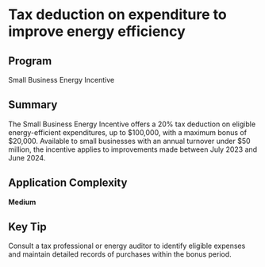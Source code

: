 # Tax deduction on expenditure to improve energy efficiency
  
## Program
Small Business Energy Incentive

## Summary
The Small Business Energy Incentive offers a 20% tax deduction on eligible energy-efficient expenditures, up to $100,000, with a maximum bonus of $20,000. Available to small businesses with an annual turnover under $50 million, the incentive applies to improvements made between July 2023 and June 2024.

## Application Complexity
**Medium**

## Key Tip
Consult a tax professional or energy auditor to identify eligible expenses and maintain detailed records of purchases within the bonus period.
